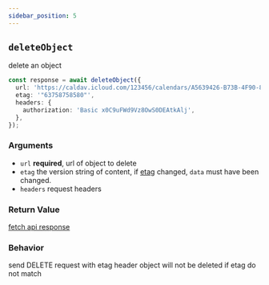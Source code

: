 ```yaml
---
sidebar_position: 5
---
```


## `deleteObject`

delete an object

```ts
const response = await deleteObject({
  url: 'https://caldav.icloud.com/123456/calendars/A5639426-B73B-4F90-86AB-D70F7F603E75/test.ics',
  etag: '"63758758580"',
  headers: {
    authorization: 'Basic x0C9uFWd9Vz8OwS0DEAtkAlj',
  },
});
```

### Arguments

- `url` **required**, url of object to delete
- `etag` the version string of content, if [etag](https://tools.ietf.org/id/draft-reschke-http-etag-on-write-08.html) changed, `data` must have been changed.
- `headers` request headers

### Return Value

[fetch api response](https://developer.mozilla.org/en-US/docs/Web/API/Response)

### Behavior

send DELETE request with etag header
object will not be deleted if etag do not match
